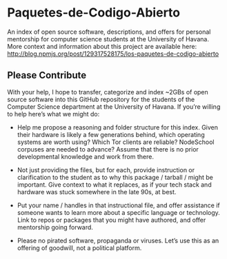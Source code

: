 # Paquetes-de-Codigo-Abierto
An index of open source software, descriptions, and offers for personal mentorship for computer science students at the University of Havana. More context and information about this project are available here: http://blog.npmjs.org/post/129317528175/los-paquetes-de-codigo-abierto

## Please Contribute

With your help, I hope to transfer, categorize and index ~2GBs of open source software into this GitHub repository for the students of the Computer Science department at the University of Havana. If you’re willing to help here’s what we might do:

+ Help me propose a reasoning and folder structure for this index. Given their hardware is likely a few generations behind, which operating systems are worth using? Which Tor clients are reliable? NodeSchool corpuses are needed to advance? Assume that there is no prior developmental knowledge and work from there.

+ Not just providing the files, but for each, provide instruction or clarification to the student as to why this package / tarball / might be important. Give context to what it replaces, as if your tech stack and hardware was stuck somewhere in the late 90s, at best.

+ Put your name / handles in that instructional file, and offer assistance if someone wants to learn more about a specific language or technology. Link to repos or packages that you might have authored, and offer mentorship going forward.

+ Please no pirated software, propaganda or viruses. Let’s use this as an offering of goodwill, not a political platform.